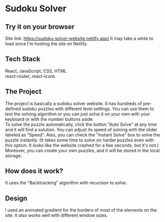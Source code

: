 # Sudoku Solver

## Try it on your browser

Site link: https://sudoku-solver-website.netlify.app/
It may take a while to load since I'm hosting the site on Netlify.

## Tech Stack

React, JavaScript, CSS, HTML  
react-router, react-icons

## The Project

The project is basically a sudoku solver website. It has hundreds of pre-defined sudoku puzzles with different level settings. You can use them to test the solving algorithm or you can just solve it on your own with your keyboard or with the number buttons aside.  
To solve the puzzle automatically, click the button "Auto Solve" at any time and it will find a solution. You can adjust its speed of solving with the slider labeled as "Speed". Also, you can check the "Instant Solve" box to solve the puzzle instantly. (It takes some time to solve on harder puzzles even with this option. It looks like the website crashed for a few seconds, but it's not.)  
Moreover, you can create your own puzzles, and it will be stored in the local storage.

## How does it work?

It uses the "Backtracking" algorithm with recursion to solve.

## Design

I used an animated gradient for the borders of most of the elements on the site. It also works well with different window sizes.
